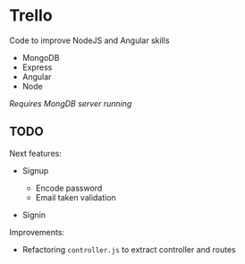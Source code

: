 # Trello

Code to improve NodeJS and Angular skills

* MongoDB
* Express
* Angular
* Node

*Requires MongDB server running*

## TODO

Next features:

* Signup
  * Encode password
  * Email taken validation

* Signin

Improvements:

* Refactoring `controller.js` to extract controller and routes
